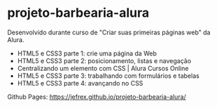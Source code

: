 # projeto-barbearia-alura

Desenvolvido durante curso de "Criar suas primeiras páginas web" da Alura.

- HTML5 e CSS3 parte 1: crie uma página da Web
- HTML5 e CSS3 parte 2: posicionamento, listas e navegação
- Centralizando um elemento com CSS | Alura Cursos Online
- HTML5 e CSS3 parte 3: trabalhando com formulários e tabelas
- HTML5 e CSS3 parte 4: avançando no CSS

Github Pages:
https://jefrex.github.io/projeto-barbearia-alura/
